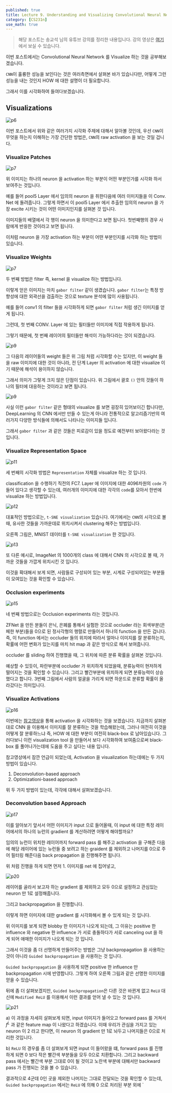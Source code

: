 ```yaml
---
published: true
title: Lecture 9. Understanding and Visualizing Convolutional Neural Networks
category: [CS231n]
use_math: true
---
```


> 해당 포스트는 송교석 님의 유튜브 강의를 정리한 내용입니다. 강의 영상은 [여기](https://youtube.com/playlist?list=PL1Kb3QTCLIVtyOuMgyVgT-OeW0PYXl3j5)에서 보실 수 있습니다.

이번 포스트에서는 Convolutional Neural Network 를 Visualize 하는 것을 공부해보겠습니다.

`CNN`이 훌륭한 성능을 보인다는 것은 여러측면에서 살펴본 바가 있습니다만, 어떻게 그런 성능을 내는 것인지 HOW 에 대한 설명이 더 필요합니다.

그래서 이를 시각화하여 들여다보겠습니다.

## Visualizations
![p6](/images/cs231n/slides/lecture9/winter1516_lecture9-06.png)

이번 포스트에서 위와 같은 여러가지 시각화 주제에 대해서 알아볼 것인데, 우선 `CNN`이 무엇을 하는지 이해하는 가장 간단한 방법은, `CNN`의 raw activation 을 보는 것일 겁니다. 

### Visualize Patches
![p7](/images/cs231n/slides/lecture9/winter1516_lecture9-07.png)

위 이미지는 하나의 neuron 을 activation 하는 부분이 어떤 부분인가를 시각화 하서 보여주는 것입니다.

예를 들어 pool5 Layer 에서 임의의 neuron 을 취한다음에 여러 이미지들을 이 Conv. Net 에 돌려줍니다. 그렇게 하면서 이 pool5 Layer 에서 추출한 임의의 neuron 을 가장 excite 시키는 것이 어떤 이미지인지를 살펴본 것 입니다.

이미지들의 배열에서 각 행이 neuron 을 의미한다고 보면 됩니다. 첫번째행의 경우 사람에게 반응한 것이라고 보면 됩니다.

이처럼 neuron 을 가장 activation 하는 부분이 어떤 부분인지를 시각화 하는 방법이 있습니다.

### Visualize Weights 
![p7](/images/cs231n/slides/lecture9/winter1516_lecture9-08.png)

두 번째 방법은 filter 즉, kernel 을 visualize 하는 방법입니다. 

이렇게 얻은 이미지는 마치 `gabor filter` 같이 생겼습니다. `gabor filter`는 특정 방향성에 대한 외곽선을 검출하는 것으로 texture 분석에 많이 사용됩니다. 

예를 들어 conv1 의 filter 들을 시각화하게 되면 `gabor filter` 처럼 생긴 이미지를 얻게 됩니다.

그런데, 첫 번째 CONV. Layer 에 있는 필터들만 이미지에 직접 작용하게 됩니다.

그렇기 때문에, 첫 번째 레이어의 필터들만 해석이 가능하다라는 것이 되겠습니다.

![p9](/images/cs231n/slides/lecture9/winter1516_lecture9-09.png)

그 다음의 레이어들의 weight 들은 위 그림 처럼 시각화할 수는 있지만, 이 weight 들을 raw 이미지에 대한 것이 아니라, 전 단계 Layer 의 activation 에 대한 visualize 이기 때문에 해석이 용이하지 않습니다.

그래서 의미가 그렇게 크지 않은 단점이 있습니다. 위 그림에서 괄호 `()` 안의 것들이 하나의 필터에 대응하는 것이라고 보면 됩니다.

![p9](/images/cs231n/slides/lecture9/winter1516_lecture9-10.png)

사실 이런 `gabor filter` 같은 형태의 visualize 를 보면 굉장히 있어보이긴 합니다만, DeepLearning 의 CNN 에서만 만들 수 있는게 아니라 전통적으로 알고리즘기반의 여러가지 다양한 방식들에 의해서도 나타나는 이미지들 입니다.

그래서 `gabor filter` 과 같은 것들은 피로감이 있을 정도로 예전부터 보아왔다라는 것 입니다.

### Visualize Representation Space
![p11](/images/cs231n/slides/lecture9/winter1516_lecture9-11.png)

세 번째의 시각화 방법은 `Representation` 자체를 visualize 하는 것 입니다.

classification 을 수행하기 직전의 FC7. Layer 에 이미지에 대한 4096차원의 `code` 가 들어 있다고 생각할 수 있는데, 여러개의 이미지에 대한 각각의 `code`를 모아서 한번에 visualize 하는 방법입니다.

![p12](/images/cs231n/slides/lecture9/winter1516_lecture9-12.png)

대표적인 방법으로는, `t-SNE visualization` 있습니다. 여기에서는 `CNN`의 시각으로 볼 때, 유사한 것들을 가까운데로 위치시켜서 clustering 해주는 방법입니다.

오른쪽 그림은, MNIST 데이터를 `t-SNE visualization` 한 것입니다.

![p13](/images/cs231n/slides/lecture9/winter1516_lecture9-13.png)

또 다른 예시로, ImageNet 의 1000개의 class 에 대해서 CNN 의 시각으로 볼 때, 가까운 것들을 가깝게 위치시킨 것 입니다.

이것을 확대해서 보게 되면, 사람들로 구성되어 있는 부분, 시계로 구성되어있는 부분들이 모여있는 것을 확인할 수 있습니다.

### Occlusion experiments
![p15](/images/cs231n/slides/lecture9/winter1516_lecture9-15.png)

네 번째 방법으로는 Occlusion experiments 라는 것입니다.

ZFNet 을 만든 분들이 은닉, 은폐를 통해서 실험한 것으로 occluder 라는 회색부분(은페한 부분)들을 0으로 된 정사각형의 행렬로 만들어서 하나의 function 을 만든 겁니다. 즉, 이 function 에서는 occluder 들의 위치에 따라서 얼마나 이미지를 잘 분류하는지, 확률에 어떤 변화가 있는지를 마치 hit map 과 같은 방식으로 해서 보여줍니다.

occluder 를 sliding 하여 진행했을 때, 그 위치에 따른 분류 확률을 살펴본 것입니다.

예상할 수 있듯이, 파란부분에 occluder 가 위치하게 되었을때, 분류능력이 현저하게 떨어지는 것을 확인할 수 있습니다. 그리고 빨간부분에 위치하게 되면 분류능력이 상승했다고 합니다. 3번째 그림에서 사람의 얼굴을 가리게 되면 하운드로 분류할 확률이 올라갔다는 의미입니다.

### Visualize Activations

![p16](/images/cs231n/slides/lecture9/winter1516_lecture9-16.png)

이번에는 [참고영상](https://www.youtube.comwatch?v=AgkflQ4lGaM)을 통해 activation 을 시각화하는 것을 보겠습니다. 지금까지 살펴본대로 CNN 을 이용해서 이미지를 잘 분류하는 것을 학습해왔는데, 그러나 여전히 이것을 어떻게 잘 분류하느냐 즉, HOW 에 대한 부분이 여전히 black-box 로 남아있습니다. 그러다보니 이런 visualization tool 을 만들어서 보다 시각화하여 보여줌으로써 black-box 를 풀어나가는데에 도움을 주고 싶다는 내용 입니다.

참고영상에서 잠깐 언급이 되었는데, Activation 을 visualization 하는데에는 두 가지 방법이 있습니다.

1. Deconvolution-based approach
2. Optimizationi-based approach

위 두 가지 방법이 있는데, 각각에 대해서 살펴보겠습니다.

### Deconvolution based Approach

![p17](/images/cs231n/slides/lecture9/winter1516_lecture9-17.png)

이를 알아보기 앞서서 어떤 이미지가 input 으로 들어올때, 이 input 에 대한 특정 레이어에서의 하나의 뉴런의 gradient 를 계산하려면 어떻게 해야할까요?

임의의 뉴런이 위치한 레이어까지 forward pass 를 해주고 activation 을 구해준 다음에 해당 레이어에 있는 뉴런들 중 보려고 하는 graident 를 제외하고 나머지를 0으로 주어 필터링 해준다음 back propagation 을 진행해주면 됩니다.

위 처럼 진행을 하게 되면 먼저 1. 이미지를 net 에 집어넣고,

![p20](/images/cs231n/slides/lecture9/winter1516_lecture9-20.png)

레이어를 골라서 보고자 하는 gradient 를 제외하고 모두 0으로 설정하고 관심있는 neuron 만 1로 설정해줍니다.

그리고 backpropagation 을 진행합니다.

이렇게 하면 이미지에 대한 gradient 를 시각화해서 볼 수 있게 되는 것 입니다.

위 이미지를 보게 되면 blobby 한 이미지가 나오게 되는데, 그 이유는 positive 한 influence 와 negative 한 influence 가 서로 충돌하다가 서로 canceling out 을 하게 되어 애매한 이미지가 나오게 되는 것 입니다.

그래서 이것을 좀 더 선명하게 만들어주는 방법은 그냥 backpropagation 을 사용하는 것이 아니라 `Guided backpropagation` 을 사용하는 것 입니다.

`Guided backpropagation` 을 사용하게 되면 positive 한 influence 만 backpropagation 시에 반영합니다. 그렇게 하여 오른쪽 그림과 같은 선명한 이미지를 얻을 수 있습니다.

뒤에 좀 더 살펴보겠지만, `Guided backpropagation`은 다른 것은 바뀐게 없고 `ReLU` 대신에 `Modified ReLU` 를 이용해서 이런 결과를 얻어 낼 수 있는 것 입니다.

![p21](/images/cs231n/slides/lecture9/winter1516_lecture9-22.png)

a) 이 과정을 자세히 살펴보게 되면, input 이미지가 들어오고 forward pass 를 거쳐서 $f^L$ 과 같은 feature map 이 나왔다고 하겠습니다. 이때 우리가 관심을 가지고 있는 neuron 이 2 라고 한다면, 이 neuron 의 gradient 만 1로 놔두고 나머지들은 0으로 처리한 것입니다.


b) `ReLU` 의 경우를 좀 더 살펴보게 되면 input 이 들어왔을 떄, forward pass 를 진행하게 되면 0 보다 작은 빨간색 부분들을 모두 0으로 치환합니다. 그리고 backward pass 에서는 빨간색 부분 그대로 0이 될 것이고 노란색 부분에 대해서만 backward pass 가 진행되는 것을 볼 수 있습니다.

결과적으로 4군데 0인 곳을 제외한 나머지는 그대로 전달되는 것을 확인할 수 있는데, `Guided backpropagation` 에서는 `ReLU` 에 의해 0 으로 처리된 부분 외에 
`